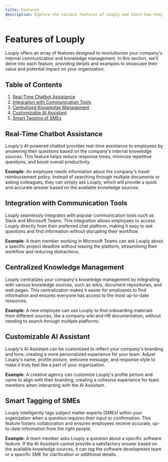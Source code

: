 ```yaml
---
title: Features
description: Explore the various features of Louply and learn how they can help streamline your company's internal communication and knowledge management.
---
```


# Features of Louply

Louply offers an array of features designed to revolutionize your company's internal communication and knowledge management. In this section, we'll delve into each feature, providing details and examples to showcase their value and potential impact on your organization.

## Table of Contents

1. [Real-Time Chatbot Assistance](#real-time-chatbot-assistance)
2. [Integration with Communication Tools](#integration-with-communication-tools)
3. [Centralized Knowledge Management](#centralized-knowledge-management)
4. [Customizable AI Assistant](#customizable-ai-assistant)
5. [Smart Tagging of SMEs](#smart-tagging-of-smes)

## Real-Time Chatbot Assistance

Louply's AI-powered chatbot provides real-time assistance to employees by answering their questions based on the company's internal knowledge sources. This feature helps reduce response times, minimize repetitive questions, and boost overall productivity.

**Example**: An employee needs information about the company's travel reimbursement policy. Instead of searching through multiple documents or asking colleagues, they can simply ask Louply, which will provide a quick and accurate answer based on the available knowledge sources.

## Integration with Communication Tools

Louply seamlessly integrates with popular communication tools such as Slack and Microsoft Teams. This integration allows employees to access Louply directly from their preferred chat platform, making it easy to ask questions and find information without disrupting their workflow.

**Example**: A team member working in Microsoft Teams can ask Louply about a specific project deadline without leaving the platform, streamlining their workflow and reducing distractions.

## Centralized Knowledge Management

Louply centralizes your company's knowledge management by integrating with various knowledge sources, such as wikis, document repositories, and web pages. This centralization makes it easier for employees to find information and ensures everyone has access to the most up-to-date resources.

**Example**: A new employee can use Louply to find onboarding materials from different sources, like a company wiki and HR documentation, without needing to search through multiple platforms.

## Customizable AI Assistant

Louply's AI Assistant can be customized to reflect your company's branding and tone, creating a more personalized experience for your team. Adjust Louply's name, profile picture, welcome message, and response style to make it truly feel like a part of your organization.

**Example**: A creative agency can customize Louply's profile picture and name to align with their branding, creating a cohesive experience for team members when interacting with the AI Assistant.

## Smart Tagging of SMEs

Louply intelligently tags subject matter experts (SMEs) within your organization when a question requires their input or confirmation. This feature fosters collaboration and ensures employees receive accurate, up-to-date information from the right people.

**Example**: A team member asks Louply a question about a specific software feature. If the AI Assistant cannot provide a satisfactory answer based on the available knowledge sources, it can tag the software development team or a specific SME for clarification or additional details.



